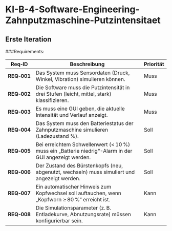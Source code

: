 # KI-B-4-Software-Engineering-Zahnputzmaschine-Putzintensitaet

## Erste Iteration

###Requirements: 

| Req‑ID      | Beschreibung                                                                                         | Priorität |
| ----------- | ---------------------------------------------------------------------------------------------------- | --------- |
| **REQ‑001** | Das System muss Sensordaten (Druck, Winkel, Vibration) simulieren können.                            | Muss      |
| **REQ‑002** | Die Software muss die Putzintensität in drei Stufen (leicht, mittel, stark) klassifizieren.          | Muss      |
| **REQ‑003** | Es muss eine GUI geben, die aktuelle Intensität und Verlauf anzeigt.                                 | Muss      |
| **REQ‑004** | Das System muss den Batteriestatus der Zahnputzmaschine simulieren (Ladezustand %).                  | Soll      |
| **REQ‑005** | Bei erreichtem Schwellenwert (< 10 %) muss ein „Batterie niedrig“-Alarm in der GUI angezeigt werden. | Soll      |
| **REQ‑006** | Der Zustand des Bürstenkopfs (neu, abgenutzt, wechseln) muss simuliert und angezeigt werden.         | Soll      |
| **REQ‑007** | Ein automatischer Hinweis zum Kopfwechsel soll auftauchen, wenn „Kopfworn ≥ 80 %“ erreicht ist.      | Kann      |
| **REQ‑008** | Die Simulationsparameter (z. B. Entladekurve, Abnutzungsrate) müssen konfigurierbar sein.            | Kann      |
